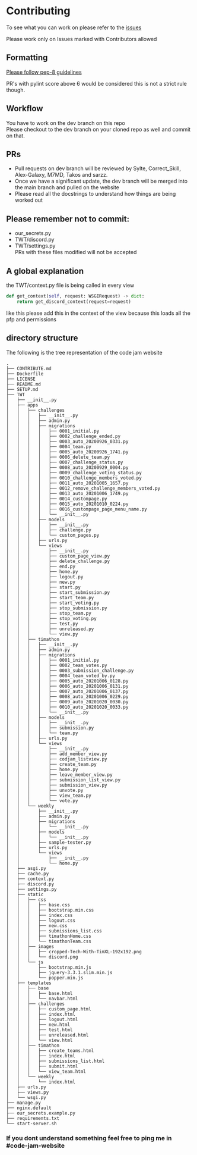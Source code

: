 # Contributing

To see what you can work on please refer to the [issues](https://github.com/Tech-With-Tim/old_site/issues)

Please work only on Issues marked with Contributors allowed
## Formatting
[Please follow pep-8 guidelines](https://www.python.org/dev/peps/pep-0008/)

PR's with pylint score above 6 would be considered this is not a strict rule though.

## Workflow
You have to work on the dev branch on this repo<br>
Please checkout to the dev branch on your cloned repo as well
and commit on that.

## PRs
* Pull requests on dev branch will be reviewed by Sylte, Correct_Skill, Alex-Galaxy, M7MD, Takos and sarzz.
* Once we have a significant update, the dev branch will be merged into the main branch and pulled on the website
* Please read all the docstrings to understand how things are being worked out
## Please remember not to commit:
* our_secrets.py
* TWT/discord.py
* TWT/settings.py <br>
PRs with these files modified will not be accepted

## A global explanation

the TWT/context.py file is being called in every view
```python
def get_context(self, request: WSGIRequest) -> dict:
    return get_discord_context(request=request)
```     
like this
please add this in the context of the view because this loads all the pfp and permissions

## directory structure
The following is the tree representation of the code jam website
```
.
├── CONTRIBUTE.md
├── Dockerfile
├── LICENSE
├── README.md
├── SETUP.md
├── TWT
│   ├── __init__.py
│   ├── apps
│   │   ├── challenges
│   │   │   ├── __init__.py
│   │   │   ├── admin.py
│   │   │   ├── migrations
│   │   │   │   ├── 0001_initial.py
│   │   │   │   ├── 0002_challenge_ended.py
│   │   │   │   ├── 0003_auto_20200926_0331.py
│   │   │   │   ├── 0004_team.py
│   │   │   │   ├── 0005_auto_20200926_1741.py
│   │   │   │   ├── 0006_delete_team.py
│   │   │   │   ├── 0007_challenge_status.py
│   │   │   │   ├── 0008_auto_20200929_0004.py
│   │   │   │   ├── 0009_challenge_voting_status.py
│   │   │   │   ├── 0010_challenge_members_voted.py
│   │   │   │   ├── 0011_auto_20201005_1657.py
│   │   │   │   ├── 0012_remove_challenge_members_voted.py
│   │   │   │   ├── 0013_auto_20201006_1749.py
│   │   │   │   ├── 0014_custompage.py
│   │   │   │   ├── 0015_auto_20201010_0224.py
│   │   │   │   ├── 0016_custompage_page_menu_name.py
│   │   │   │   └── __init__.py
│   │   │   ├── models
│   │   │   │   ├── __init__.py
│   │   │   │   ├── challenge.py
│   │   │   │   └── custom_pages.py
│   │   │   ├── urls.py
│   │   │   └── views
│   │   │       ├── __init__.py
│   │   │       ├── custom_page_view.py
│   │   │       ├── delete_challenge.py
│   │   │       ├── end.py
│   │   │       ├── home.py
│   │   │       ├── logout.py
│   │   │       ├── new.py
│   │   │       ├── start.py
│   │   │       ├── start_submission.py
│   │   │       ├── start_team.py
│   │   │       ├── start_voting.py
│   │   │       ├── stop_submission.py
│   │   │       ├── stop_team.py
│   │   │       ├── stop_voting.py
│   │   │       ├── test.py
│   │   │       ├── unreleased.py
│   │   │       └── view.py
│   │   ├── timathon
│   │   │   ├── __init__.py
│   │   │   ├── admin.py
│   │   │   ├── migrations
│   │   │   │   ├── 0001_initial.py
│   │   │   │   ├── 0002_team_votes.py
│   │   │   │   ├── 0003_submission_challenge.py
│   │   │   │   ├── 0004_team_voted_by.py
│   │   │   │   ├── 0005_auto_20201006_0128.py
│   │   │   │   ├── 0006_auto_20201006_0131.py
│   │   │   │   ├── 0007_auto_20201006_0137.py
│   │   │   │   ├── 0008_auto_20201006_0229.py
│   │   │   │   ├── 0009_auto_20201020_0030.py
│   │   │   │   ├── 0010_auto_20201020_0033.py
│   │   │   │   └── __init__.py
│   │   │   ├── models
│   │   │   │   ├── __init__.py
│   │   │   │   ├── submission.py
│   │   │   │   └── team.py
│   │   │   ├── urls.py
│   │   │   └── views
│   │   │       ├── __init__.py
│   │   │       ├── add_member_view.py
│   │   │       ├── codjam_listview.py
│   │   │       ├── create_team.py
│   │   │       ├── home.py
│   │   │       ├── leave_member_view.py
│   │   │       ├── submission_list_view.py
│   │   │       ├── submission_view.py
│   │   │       ├── unvote.py
│   │   │       ├── view_team.py
│   │   │       └── vote.py
│   │   └── weekly
│   │       ├── __init__.py
│   │       ├── admin.py
│   │       ├── migrations
│   │       │   └── __init__.py
│   │       ├── models
│   │       │   └── __init__.py
│   │       ├── sample-tester.py
│   │       ├── urls.py
│   │       └── views
│   │           ├── __init__.py
│   │           └── home.py
│   ├── asgi.py
│   ├── cache.py
│   ├── context.py
│   ├── discord.py
│   ├── settings.py
│   ├── static
│   │   ├── css
│   │   │   ├── base.css
│   │   │   ├── bootstrap.min.css
│   │   │   ├── index.css
│   │   │   ├── logout.css
│   │   │   ├── new.css
│   │   │   ├── submissions_list.css
│   │   │   ├── timathonHome.css
│   │   │   └── timathonTeam.css
│   │   ├── images
│   │   │   ├── cropped-Tech-With-TimXL-192x192.png
│   │   │   └── discord.png
│   │   └── js
│   │       ├── bootstrap.min.js
│   │       ├── jquery-3.3.1.slim.min.js
│   │       └── popper.min.js
│   ├── templates
│   │   ├── base
│   │   │   ├── base.html
│   │   │   └── navbar.html
│   │   ├── challenges
│   │   │   ├── custom_page.html
│   │   │   ├── index.html
│   │   │   ├── logout.html
│   │   │   ├── new.html
│   │   │   ├── test.html
│   │   │   ├── unreleased.html
│   │   │   └── view.html
│   │   ├── timathon
│   │   │   ├── create_teams.html
│   │   │   ├── index.html
│   │   │   ├── submissions_list.html
│   │   │   ├── submit.html
│   │   │   └── view_team.html
│   │   └── weekly
│   │       └── index.html
│   ├── urls.py
│   ├── views.py
│   └── wsgi.py
├── manage.py
├── nginx.default
├── our_secrets.example.py
├── requirements.txt
└── start-server.sh
```

### If you dont understand something feel free to ping me in #code-jam-website

